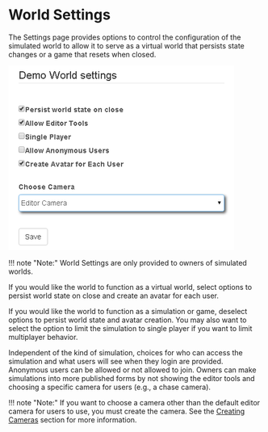 # World Settings

The Settings page provides options to control the configuration of the simulated world to allow it to serve as a virtual world that persists state changes or a game that resets when closed.

![World Settings Buttons](../images/world-settings.png)

!!! note "Note:"
    World Settings are only provided to owners of simulated worlds.

If you would like the world to function as a virtual world, select options to persist world state on close and create an avatar for each user.

If you would like the world to function as a simulation or game, deselect options to persist world state and avatar creation.  You may also want to select the option to limit the simulation to single player if you want to limit multiplayer behavior.

Independent of the kind of simulation, choices for who can access the simulation and what users will see when they login are provided.  Anonymous users can be allowed or not allowed to join.  Owners can make simulations into more published forms by not showing the editor tools and choosing a specific camera for users (e.g., a chase camera).

!!! note "Note:"
    If you want to choose a camera other than the default editor camera for users to use, you must create the camera.  See the  [Creating Cameras](../cameras/creating-cameras.md) section for more information.


